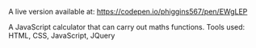 A live version available at: https://codepen.io/phiggins567/pen/EWgLEP

A JavaScript calculator that can carry out maths functions.
Tools used: HTML, CSS, JavaScript, JQuery 
